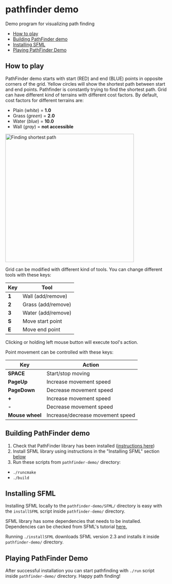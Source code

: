 # pathfinder demo
Demo program for visualizing path finding

* <a href="#how-to-play">How to play</a>
* <a href="#building-pathfinder-demo">Building PathFinder demo</a>
* <a href="#installing-sfml">Installing SFML</a>
* <a href="#playing-pathfinder-demo">Playing PathFinder Demo</a>

## How to play

PathFinder demo starts with start (RED) and end (BLUE) points in opposite corners of the grid. 
Yellow circles will show the shortest path between start and end points. 
Pathfinder is constantly trying to find the shortest path. Grid can have different kind of terrains with
different cost factors. By default, cost factors for different terrains are:

- Plain (*white*) = **1.0**
- Grass (*green*) = **2.0**
- Water (*blue*) = **10.0**
- Wall (*gray*) = **not accessible**

<img src="https://github.com/valtteripyyhtia/pathfinder/blob/master/dokumentit/images/pathfinder-basic-01.png?raw=true" alt="Finding shortest path" width="400px" />

Grid can be modified with different kind of tools.
You can change different tools with these keys:

Key   | Tool
------| -----------------
**1**     | Wall (add/remove)
**2**     | Grass (add/remove)
**3**     | Water (add/remove)
**S**     | Move start point
**E**     | Move end point

Clicking or holding left mouse button will execute tool's action.

Point movement can be controlled with these keys:

Key         | Action
------------| -------------------
**SPACE**       | Start/stop moving
**PageUp**      | Increase movement speed
**PageDown**    | Decrease movement speed
**+**           | Increase movement speed
**-**           | Decrease movement speed
**Mouse wheel** | Increase/decrease movement speed

## Building PathFinder demo

1. Check that PathFinder library has been installed (<a href="https://github.com/valtteripyyhtia/pathfinder#installing-pathfinder-library">instructions here</a>)
2. Install SFML library using instructions in the "Installing SFML" section <a href="#installing-sfml">below</a>
3. Run these scripts from <code>pathfinder-demo/</code> directory:
  - <code>./runcmake</code>
  - <code>./build</code>

## Installing SFML

Installing SFML locally to the <code>pathfinder-demo/SFML/</code> directory is easy with the <code>installSFML</code> script inside <code>pathfinder-demo/</code> directory.

SFML library has some dependencies that needs to be installed. Dependencies can be checked from SFML's tutorial <a href="http://www.sfml-dev.org/tutorials/2.3/compile-with-cmake.php#installing-dependencies">here.</a>

Running <code>./installSFML</code> downloads SFML version 2.3 and installs it inside <code>pathfinder-demo/</code> directory.

## Playing PathFinder Demo

After successful installation you can start pathfinding with <code>./run</code> script inside <code>pathfinder-demo/</code> directory. Happy path finding!
